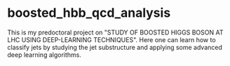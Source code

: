 # boosted_hbb_qcd_analysis
This is my predoctoral project on "STUDY OF BOOSTED HIGGS BOSON AT LHC USING DEEP-LEARNING TECHNIQUES". Here one can learn how to classify jets by studying the jet substructure and applying some advanced deep learning algorithms.
